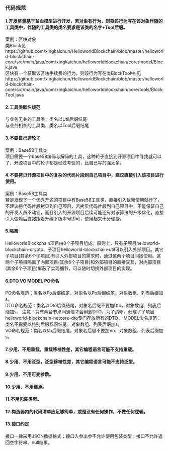 ### 代码规范
#### 1.开发尽量基于贫血模型进行开发，若对象有行为，则将该行为写在该对象伴随的工具类中，伴随的工具类的类名要求是该类的名字+Tool后缀。
案例：区块对象  
类Block见https://github.com/xingkaichun/HelloworldBlockchain/blob/master/helloworld-blockchain-core/src/main/java/com/xingkaichun/helloworldblockchain/core/model/Block.java  
区块有一个获取该区块手续费的行为，则该行为写在类BlockTool中,见https://github.com/xingkaichun/HelloworldBlockchain/blob/master/helloworld-blockchain-core/src/main/java/com/xingkaichun/helloworldblockchain/core/tools/BlockTool.java

#### 2.工具类取名规范
与业务无关的工具类，类名以Util后缀结尾  
与业务相关的工具类，类名以Tool后缀结尾

#### 3.不要自己造轮子
案例：Base58工具类  
项目需要一个base58编码与解码的工具，这种轮子直接到开源项目中寻找就可以了，开源项目中的轮子都是经过考验的，比自己写的强太多。

#### 4.不要拷贝开源项目中的复杂的代码片段到自己项目中，建议直接引入该项目进行使用。
案例：Base58工具类  
若是发现了一个优秀开源的项目中有Base58工具类，直接引入依赖使用就行了，不建议将代码片段拷贝到自己项目，若拷贝代码片段到自己项目中，不能保证自己的开发人员不动它，而且引入的开源项目后续可能还有对该算法的升级优化，直接引入依赖后直接跟着升级下版本号即可，使用起来十分便捷。

#### 5.隔离
HelloworldBlockchain项目由8个子项目组成。原则上，只有子项目helloworld-blockchain-crypto、子项目helloworld-blockchain-util可以引入外部项目。其它子项目(其余6个子项目)有引入外部项目的需求时，通过这两个项目间接使用。这两个子项目隔离了内部项目(其余6个子项目)和外部项目的直接交互，对内部项目(其余6个子项目)屏蔽了实现细节，可以随时切换外部项目的实现。

#### 6.DTO VO MODEL PO命名
PO命名规范：类名以Po后缀结尾，对象名以Po后缀结尾，对象数组、列表后缀加s。  
DTO命名规范：类名以Dto后缀结尾，对象名后缀不要加Dto，对象数组、列表后缀加s。 
注意：只有两台节点间通信才会用到DTO，为了清晰，创建了子项目helloworld-blockchain-netcore-dto专门存放所有的DTO。 
MODEL命名规范：类名不需要以特别后缀标识结尾，对象数组、列表后缀加s。  
VO命名规范：类名以Vo后缀结尾，对象名后缀不要加Vo，对象数组、列表后缀加s。  

#### 7.少用、不用重载，重载移植性差，其它编程语言可能不支持重载。
#### 8.少用、不用泛型，泛型移植性差，其它编程语言可能不支持泛型。
#### 9.少用、不用可变参数。
#### 10.少用、不用继承。
#### 11.不用包装类型。
#### 12.构造器内的代码清单应足够简单，或是没有任何操作，不做任何逻辑。
#### 13.接口约定
接口一律采用JSON数据格式；接口入参出参不允许使用包装类型；接口不允许返回空字符串、null结果。